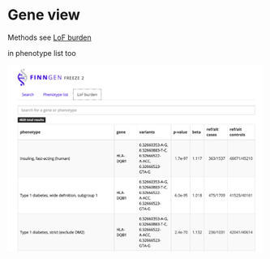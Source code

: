 # Gene view

Methods see [LoF burden](../methods/lof-burden.md)

in phenotype list too

![](../.gitbook/assets/screenshot_lof_anno.png)


